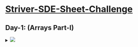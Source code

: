 # [Striver-SDE-Sheet-Challenge](https://takeuforward.org/interviews/strivers-sde-sheet-top-coding-interview-problems)

## Day-1: (Arrays Part-I)

<details>
  <summary><img id="array" src="https://img.shields.io/badge/ARRAYS%20PART--I-6-brightgreen"></summary>
  
  | S.No. | Problem                                                                                                                     | Solutions                                                                                                                                                                                                                                                                 |
  |-------|-----------------------------------------------------------------------------------------------------------------------------|-------------------------------------------------------------------------------------------------------------------------------------------------------------------------------------------------------------------------------------------------------------------------|
  |   1   |[Set Matrix Zeroes](https://takeuforward.org/data-structure/set-matrix-zero)                                                 |<a   href="https://github.com/VishnuVVR-369/Striver-SDE-Sheet/blob/master/01%5D.%20Arrays/01%5D.%20Set%20Matrix%20Zeroes.cpp"><img src="https://img.shields.io/badge/-%20Solution-brightgreen"></a>
  |   2   |[Pascal's Triangle](https://takeuforward.org/data-structure/program-to-generate-pascals-triangle)                            |<a   href="https://github.com/VishnuVVR-369/Striver-SDE-Sheet/blob/master/01%5D.%20Arrays/02%5D.%20Pascals%20Triangle.cpp"><img src="https://img.shields.io/badge/-%20Solution-brightgreen"></a>
  |   3   |[Next Permutation](https://takeuforward.org/data-structure/next_permutation-find-next-lexicographically-greater-permutation/)|<a   href="https://github.com/VishnuVVR-369/Striver-SDE-Sheet/blob/master/01%5D.%20Arrays/03%5D.%20Next%20Permutation.cpp"><img src="https://img.shields.io/badge/-%20Solution-brightgreen"></a>
  |   4   |[Kadane's Algorithm](https://takeuforward.org/data-structure/kadanes-algorithm-maximum-subarray-sum-in-an-array/)            |<a   href="https://github.com/VishnuVVR-369/Striver-SDE-Sheet/blob/master/01%5D.%20Arrays/04%5D.%20Kadanes%20Algorithm.cpp"><img src="https://img.shields.io/badge/-%20Solution-brightgreen"></a>
  |   5   |[Sort array of 0's 1's and 2's](https://takeuforward.org/data-structure/sort-an-array-of-0s-1s-and-2s/)                      |<a   href="https://github.com/VishnuVVR-369/Striver-SDE-Sheet/blob/master/01%5D.%20Arrays/05%5D.%20Sort%20array%20of%200%2C%201%20and%202.cpp"><img src="https://img.shields.io/badge/-%20Solution-brightgreen"></a>
  |   6   |[Stock Buy and Sell](https://takeuforward.org/data-structure/stock-buy-and-sell/)                                            |<a   href="https://github.com/VishnuVVR-369/Striver-SDE-Sheet/blob/master/01%5D.%20Arrays/06%5D.%20Stock%20Buy%20and%20Sell.cpp"><img src="https://img.shields.io/badge/-%20Solution-brightgreen"></a>
  <br>
    <div align="right">
      <h3><b><a href="#striver-sde-sheet-challenge">⬆️ Back to Top</a></b></h3>
    </div>
  <br>
  
</details>
